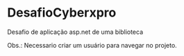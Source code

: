 # DesafioCyberxpro
Desafio de aplicação asp.net de uma biblioteca

Obs.: Necessario criar um usuário para navegar no projeto.
